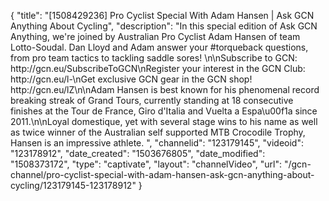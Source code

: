 {
    "title": "[1508429236] Pro Cyclist Special With Adam Hansen | Ask GCN Anything About Cycling",
    "description": "In this special edition of Ask GCN Anything, we're joined by Australian Pro Cyclist Adam Hansen of team Lotto-Soudal. Dan Lloyd and Adam answer your #torqueback questions, from pro team tactics to tackling saddle sores! \n\nSubscribe to GCN: http:\/\/gcn.eu\/SubscribeToGCN\nRegister your interest in the GCN Club: http:\/\/gcn.eu\/l-\nGet exclusive GCN gear in the GCN shop! http:\/\/gcn.eu\/lZ\n\nAdam Hansen is best known for his phenomenal record breaking streak of Grand Tours, currently standing at 18 consecutive finishes at the Tour de France, Giro d'Italia and Vuelta a Espa\u00f1a since 2011.\n\nLoyal domestique, yet with several stage wins to his name as well as twice winner of the Australian self supported MTB Crocodile Trophy, Hansen is an impressive athlete. ",
    "channelid": "123179145",
    "videoid": "123178912",
    "date_created": "1503676805",
    "date_modified": "1508373172",
    "type": "captivate",
    "layout": "channelVideo",
    "url": "\/gcn-channel\/pro-cyclist-special-with-adam-hansen-ask-gcn-anything-about-cycling\/123179145-123178912"
}